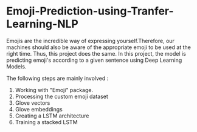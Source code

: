 # Emoji-Prediction-using-Tranfer-Learning-NLP

Emojis are the incredible way of expressing yourself.Therefore, our machines should also be aware of the appropriate emoji to be used at the right time. Thus, this project does the same.
In this project, the model is predicting emoji's according to a given sentence using Deep Learning Models.

The following steps are mainly involved :
1. Working with "Emoji" package.
2. Processing the custom emoji dataset
3. Glove vectors
4. Glove embeddings
5. Creating a LSTM architecture
6. Training a stacked LSTM
